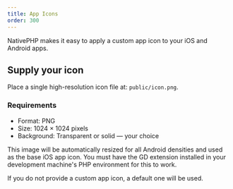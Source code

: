 ```yaml
---
title: App Icons
order: 300
---
```


NativePHP makes it easy to apply a custom app icon to your iOS and Android apps.

## Supply your icon

Place a single high-resolution icon file at: `public/icon.png`.

### Requirements
- Format: PNG
- Size: 1024 × 1024 pixels
- Background: Transparent or solid — your choice

This image will be automatically resized for all Android densities and used as the base iOS app icon.
You must have the GD extension installed in your development machine's PHP environment for this to work.

<aside class="relative z-0 mt-5 overflow-hidden rounded-2xl bg-pink-50 px-5 ring-1 ring-black/5 dark:bg-pink-600/10">

If you do not provide a custom app icon, a default one will be used.

</aside>

